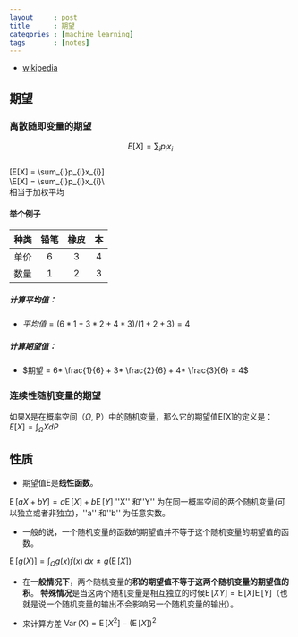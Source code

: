 ```yaml
---
layout     : post
title      : 期望
categories : [machine learning]
tags       : [notes]
---
```


- [wikipedia](https://zh.wikipedia.org/wiki/%E6%9C%9F%E6%9C%9B%E5%80%BC)

## 期望

### 离散随即变量的期望

$$E[X] = \sum_{i}p_{i}x_{i}$$<br>
\[E[X] = \sum_{i}p_{i}x_{i}\]<br>
\\E[X] = \sum_{i}p_{i}x_{i}\\<br>
相当于加权平均

#### 举个例子

种类|铅笔|橡皮|本
:--:|:-:|:-:|:-:
单价|6|3|4
数量|1|2|3

##### 计算平均值：
- $平均值 = (6*1+3*2+4*3)/(1+2+3) = 4$

##### 计算期望值：
- $期望 = 6* \frac{1}{6} + 3* \frac{2}{6} + 4* \frac{3}{6} = 4$

### 连续性随机变量的期望
如果X是在概率空间（$\Omega$, P）中的随机变量，那么它的期望值E[X]的定义是：
$E[X] = \int_{\Omega}XdP$ 

## 性质

* 期望值E是**线性函数**。

$\operatorname{E}[aX+bY]=a\operatorname{E}[X]+b\operatorname{E}[Y]$
 ''X'' 和''Y'' 为在同一概率空间的两个随机变量(可以独立或者非独立)，''a'' 和''b'' 为任意实数。

* 一般的说，一个随机变量的函数的期望值并不等于这个随机变量的期望值的函数。

$\operatorname{E}[g(X)] = \int_{\Omega} g(x) f(x)\, dx \neq g(\operatorname{E}[X])$

* 在**一般情况下**，两个随机变量的**积的期望值不等于这两个随机变量的期望值的积**。
**特殊情况**是当这两个随机变量是相互独立的时候$\operatorname{E}[XY]=\operatorname{E}[X] \operatorname{E}[Y]$（也就是说一个随机变量的输出不会影响另一个随机变量的输出）。

* 来计算方差
$\operatorname{Var}(X)=  \operatorname{E}[X^2] - (\operatorname{E}[X])^2$
